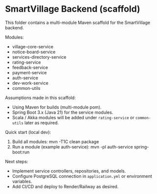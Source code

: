 # SmartVillage Backend (scaffold)

This folder contains a multi-module Maven scaffold for the SmartVillage backend.

Modules:
- village-core-service
- notice-board-service
- services-directory-service
- rating-service
- feedback-service
- payment-service
- auth-service
- dev-work-service
- common-utils

Assumptions made in this scaffold:
- Using Maven for builds (multi-module pom).
- Spring Boot 3.x (Java 21) for the service modules.
- Scala / Akka modules will be added under `rating-service` or `common-utils` later as required.

Quick start (local dev):
1. Build all modules: mvn -T1C clean package
2. Run a module (example auth-service): mvn -pl auth-service spring-boot:run

Next steps:
- Implement service controllers, repositories, and models.
- Configure PostgreSQL connection in `application.yml` or environment variables.
- Add CI/CD and deploy to Render/Railway as desired.
